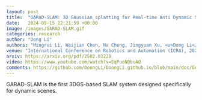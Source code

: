 ```yaml
---
layout: post
title:  "GARAD-SLAM: 3D GAussian splatting for Real-time Anti Dynamic SLAM"
date:   2024-09-15 22:21:59 +00:00
image: /images/GARAD-SLAM.gif
categories: research
author: "Dong Li"
authors: "Mingrui Li, Weijian Chen, Na Cheng, Jingyuan Xu, <u>Dong Li</u>, Hongyu Wang"
venue: "International Conference on Robotics and Automation (ICRA), 2025"
arxiv: https://arxiv.org/pdf/2502.03228
video: https://www.youtube.com/watch?v=EqPuoNDbuAQ
comments: https://github.com/DoongLi/DoongLi.github.io/blob/main/doc/GARAD-SLAM_ICRA2025_Review_Comments.txt
---
```


GARAD-SLAM is the first 3DGS-based SLAM system designed specifically for dynamic scenes.
